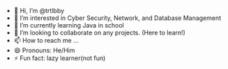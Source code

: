 - 👋 Hi, I’m @trtlbby
- 👀 I’m interested in Cyber Security, Network, and Database Management
- 🌱 I’m currently learning Java in school
- 💞️ I’m looking to collaborate on any projects. (Here to learn!)
- 📫 How to reach me ...
- 😄 Pronouns: He/Him
- ⚡ Fun fact: lazy learner(not fun)

<!---
trtlbby/trtlbby is a ✨ special ✨ repository because its `README.md` (this file) appears on your GitHub profile.
You can click the Preview link to take a look at your changes.
--->

